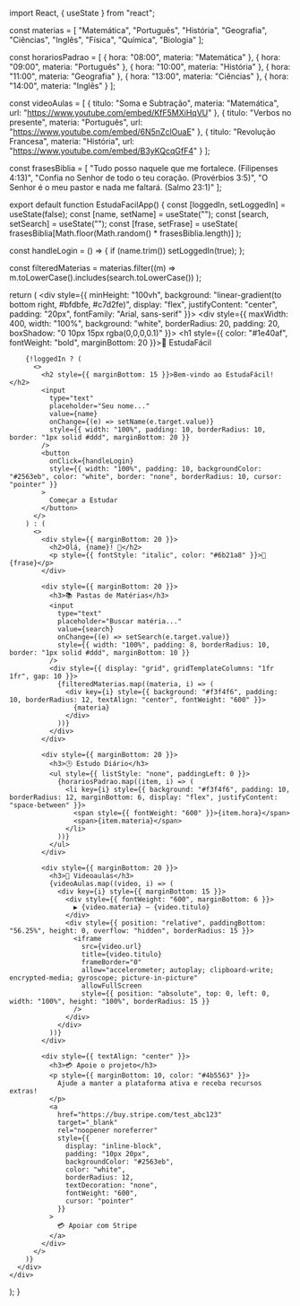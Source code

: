 import React, { useState } from "react";

const materias = [
  "Matemática", "Português", "História", "Geografia",
  "Ciências", "Inglês", "Física", "Química", "Biologia"
];

const horariosPadrao = [
  { hora: "08:00", materia: "Matemática" },
  { hora: "09:00", materia: "Português" },
  { hora: "10:00", materia: "História" },
  { hora: "11:00", materia: "Geografia" },
  { hora: "13:00", materia: "Ciências" },
  { hora: "14:00", materia: "Inglês" }
];

const videoAulas = [
  {
    titulo: "Soma e Subtração",
    materia: "Matemática",
    url: "https://www.youtube.com/embed/KfF5MXiHqVU"
  },
  {
    titulo: "Verbos no presente",
    materia: "Português",
    url: "https://www.youtube.com/embed/6N5nZclOuaE"
  },
  {
    titulo: "Revolução Francesa",
    materia: "História",
    url: "https://www.youtube.com/embed/B3yKQcqGfF4"
  }
];

const frasesBiblia = [
  "Tudo posso naquele que me fortalece. (Filipenses 4:13)",
  "Confia no Senhor de todo o teu coração. (Provérbios 3:5)",
  "O Senhor é o meu pastor e nada me faltará. (Salmo 23:1)"
];

export default function EstudaFacilApp() {
  const [loggedIn, setLoggedIn] = useState(false);
  const [name, setName] = useState("");
  const [search, setSearch] = useState("");
  const [frase, setFrase] = useState(
    frasesBiblia[Math.floor(Math.random() * frasesBiblia.length)]
  );

  const handleLogin = () => {
    if (name.trim()) setLoggedIn(true);
  };

  const filteredMaterias = materias.filter((m) =>
    m.toLowerCase().includes(search.toLowerCase())
  );

  return (
    <div style={{ 
      minHeight: "100vh", 
      background: "linear-gradient(to bottom right, #bfdbfe, #c7d2fe)", 
      display: "flex", 
      justifyContent: "center", 
      padding: "20px", 
      fontFamily: "Arial, sans-serif" 
    }}>
      <div style={{ maxWidth: 400, width: "100%", background: "white", borderRadius: 20, padding: 20, boxShadow: "0 10px 15px rgba(0,0,0,0.1)" }}>
        <h1 style={{ color: "#1e40af", fontWeight: "bold", marginBottom: 20 }}>📘 EstudaFácil</h1>

        {!loggedIn ? (
          <>
            <h2 style={{ marginBottom: 15 }}>Bem-vindo ao EstudaFácil!</h2>
            <input
              type="text"
              placeholder="Seu nome..."
              value={name}
              onChange={(e) => setName(e.target.value)}
              style={{ width: "100%", padding: 10, borderRadius: 10, border: "1px solid #ddd", marginBottom: 20 }}
            />
            <button
              onClick={handleLogin}
              style={{ width: "100%", padding: 10, backgroundColor: "#2563eb", color: "white", border: "none", borderRadius: 10, cursor: "pointer" }}
            >
              Começar a Estudar
            </button>
          </>
        ) : (
          <>
            <div style={{ marginBottom: 20 }}>
              <h2>Olá, {name}! 👋</h2>
              <p style={{ fontStyle: "italic", color: "#6b21a8" }}>📖 {frase}</p>
            </div>

            <div style={{ marginBottom: 20 }}>
              <h3>📚 Pastas de Matérias</h3>
              <input
                type="text"
                placeholder="Buscar matéria..."
                value={search}
                onChange={(e) => setSearch(e.target.value)}
                style={{ width: "100%", padding: 8, borderRadius: 10, border: "1px solid #ddd", marginBottom: 10 }}
              />
              <div style={{ display: "grid", gridTemplateColumns: "1fr 1fr", gap: 10 }}>
                {filteredMaterias.map((materia, i) => (
                  <div key={i} style={{ background: "#f3f4f6", padding: 10, borderRadius: 12, textAlign: "center", fontWeight: "600" }}>
                    {materia}
                  </div>
                ))}
              </div>
            </div>

            <div style={{ marginBottom: 20 }}>
              <h3>🕒 Estudo Diário</h3>
              <ul style={{ listStyle: "none", paddingLeft: 0 }}>
                {horariosPadrao.map((item, i) => (
                  <li key={i} style={{ background: "#f3f4f6", padding: 10, borderRadius: 12, marginBottom: 6, display: "flex", justifyContent: "space-between" }}>
                    <span style={{ fontWeight: "600" }}>{item.hora}</span>
                    <span>{item.materia}</span>
                  </li>
                ))}
              </ul>
            </div>

            <div style={{ marginBottom: 20 }}>
              <h3>🎥 Videoaulas</h3>
              {videoAulas.map((video, i) => (
                <div key={i} style={{ marginBottom: 15 }}>
                  <div style={{ fontWeight: "600", marginBottom: 6 }}>
                    ▶️ {video.materia} — {video.titulo}
                  </div>
                  <div style={{ position: "relative", paddingBottom: "56.25%", height: 0, overflow: "hidden", borderRadius: 15 }}>
                    <iframe
                      src={video.url}
                      title={video.titulo}
                      frameBorder="0"
                      allow="accelerometer; autoplay; clipboard-write; encrypted-media; gyroscope; picture-in-picture"
                      allowFullScreen
                      style={{ position: "absolute", top: 0, left: 0, width: "100%", height: "100%", borderRadius: 15 }}
                    />
                  </div>
                </div>
              ))}
            </div>

            <div style={{ textAlign: "center" }}>
              <h3>💳 Apoie o projeto</h3>
              <p style={{ marginBottom: 10, color: "#4b5563" }}>
                Ajude a manter a plataforma ativa e receba recursos extras!
              </p>
              <a
                href="https://buy.stripe.com/test_abc123"
                target="_blank"
                rel="noopener noreferrer"
                style={{
                  display: "inline-block",
                  padding: "10px 20px",
                  backgroundColor: "#2563eb",
                  color: "white",
                  borderRadius: 12,
                  textDecoration: "none",
                  fontWeight: "600",
                  cursor: "pointer"
                }}
              >
                💳 Apoiar com Stripe
              </a>
            </div>
          </>
        )}
      </div>
    </div>
  );
}
